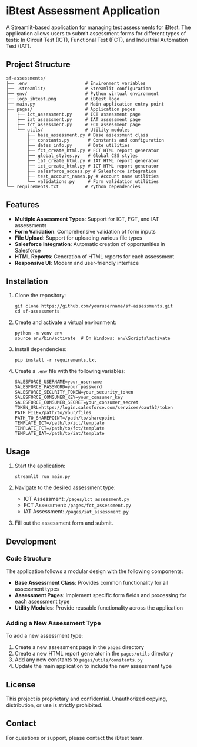# iBtest Assessment Application

A Streamlit-based application for managing test assessments for iBtest. The application allows users to submit assessment forms for different types of tests: In Circuit Test (ICT), Functional Test (FCT), and Industrial Automation Test (IAT).

## Project Structure

```
sf-assessments/
├── .env                      # Environment variables
├── .streamlit/               # Streamlit configuration
├── env/                      # Python virtual environment
├── logo_ibtest.png           # iBtest logo
├── main.py                   # Main application entry point
├── pages/                    # Application pages
│   ├── ict_assessment.py     # ICT assessment page
│   ├── iat_assessment.py     # IAT assessment page
│   ├── fct_assessment.py     # FCT assessment page
│   └── utils/                # Utility modules
│       ├── base_assessment.py # Base assessment class
│       ├── constants.py       # Constants and configuration
│       ├── dates_info.py      # Date utilities
│       ├── fct_create_html.py # FCT HTML report generator
│       ├── global_styles.py   # Global CSS styles
│       ├── iat_create_html.py # IAT HTML report generator
│       ├── ict_create_html.py # ICT HTML report generator
│       ├── salesforce_access.py # Salesforce integration
│       ├── test_account_names.py # Account name utilities
│       └── validations.py     # Form validation utilities
└── requirements.txt          # Python dependencies
```

## Features

- **Multiple Assessment Types**: Support for ICT, FCT, and IAT assessments
- **Form Validation**: Comprehensive validation of form inputs
- **File Upload**: Support for uploading various file types
- **Salesforce Integration**: Automatic creation of opportunities in Salesforce
- **HTML Reports**: Generation of HTML reports for each assessment
- **Responsive UI**: Modern and user-friendly interface

## Installation

1. Clone the repository:
   ```
   git clone https://github.com/yourusername/sf-assessments.git
   cd sf-assessments
   ```

2. Create and activate a virtual environment:
   ```
   python -m venv env
   source env/bin/activate  # On Windows: env\Scripts\activate
   ```

3. Install dependencies:
   ```
   pip install -r requirements.txt
   ```

4. Create a `.env` file with the following variables:
   ```
   SALESFORCE_USERNAME=your_username
   SALESFORCE_PASSWORD=your_password
   SALESFORCE_SECURITY_TOKEN=your_security_token
   SALESFORCE_CONSUMER_KEY=your_consumer_key
   SALESFORCE_CONSUMER_SECRET=your_consumer_secret
   TOKEN_URL=https://login.salesforce.com/services/oauth2/token
   PATH_FILE=/path/to/your/files
   PATH_TO_SHAREPOINT=/path/to/sharepoint
   TEMPLATE_ICT=/path/to/ict/template
   TEMPLATE_FCT=/path/to/fct/template
   TEMPLATE_IAT=/path/to/iat/template
   ```

## Usage

1. Start the application:
   ```
   streamlit run main.py
   ```

2. Navigate to the desired assessment type:
   - ICT Assessment: `/pages/ict_assessment.py`
   - FCT Assessment: `/pages/fct_assessment.py`
   - IAT Assessment: `/pages/iat_assessment.py`

3. Fill out the assessment form and submit.

## Development

### Code Structure

The application follows a modular design with the following components:

- **Base Assessment Class**: Provides common functionality for all assessment types
- **Assessment Pages**: Implement specific form fields and processing for each assessment type
- **Utility Modules**: Provide reusable functionality across the application

### Adding a New Assessment Type

To add a new assessment type:

1. Create a new assessment page in the `pages` directory
2. Create a new HTML report generator in the `pages/utils` directory
3. Add any new constants to `pages/utils/constants.py`
4. Update the main application to include the new assessment type

## License

This project is proprietary and confidential. Unauthorized copying, distribution, or use is strictly prohibited.

## Contact

For questions or support, please contact the iBtest team.
